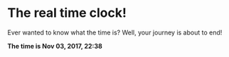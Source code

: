 # The real time clock!

Ever wanted to know what the time is? Well, your journey is about to end!

**The time is Nov 03, 2017, 22:38**